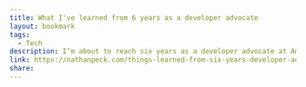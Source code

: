 ```yaml
---
title: What I've learned from 6 years as a developer advocate
layout: bookmark
tags:
  - Tech
description: I’m about to reach six years as a developer advocate at Amazon Web Services. Two years ago I shared a retrospective look at my first four years as a developer advocate and many people have told me that article was helpful for them.
link: https://nathanpeck.com/things-learned-from-six-years-developer-advocacy/
share: 
---
```


